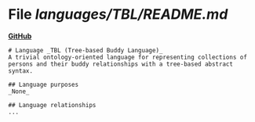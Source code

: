 # File _languages/TBL/README.md_
**[GitHub](https://github.com/softlang/yas/blob/master/languages/TBL/README.md)**
```
# Language _TBL (Tree-based Buddy Language)_
A trivial ontology-oriented language for representing collections of persons and their buddy relationships with a tree-based abstract syntax.

## Language purposes
_None_

## Language relationships
...
```
